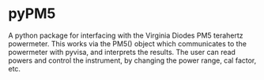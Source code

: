 # pyPM5
A python package for interfacing with the Virginia Diodes PM5 terahertz powermeter. This works via the PM5() object which communicates to the powermeter with pyvisa, and interprets the results. The user can read powers and control the instrument, by changing the power range, cal factor, etc.
